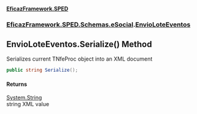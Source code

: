 #### [EficazFramework.SPED](EficazFrameworkSPED.md 'EficazFramework SPED')
### [EficazFramework.SPED.Schemas.eSocial](EficazFramework.SPED.Schemas.eSocial.md 'EficazFramework.SPED.Schemas.eSocial').[EnvioLoteEventos](EficazFramework.SPED.Schemas.eSocial/EnvioLoteEventos.md 'EficazFramework.SPED.Schemas.eSocial.EnvioLoteEventos')

## EnvioLoteEventos.Serialize() Method

Serializes current TNfeProc object into an XML document

```csharp
public string Serialize();
```

#### Returns
[System.String](https://docs.microsoft.com/en-us/dotnet/api/System.String 'System.String')  
string XML value